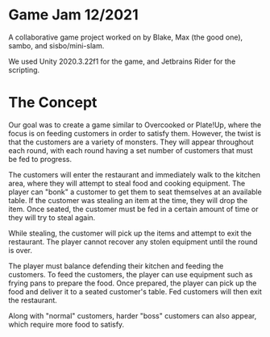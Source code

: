 # Game Jam 12/2021

A collaborative game project worked on by Blake, Max (the good one), sambo, and sisbo/mini-slam.

We used Unity 2020.3.22f1 for the game, and Jetbrains Rider for the scripting.

# The Concept

Our goal was to create a game similar to Overcooked or Plate!Up, where the focus is on feeding customers in order to satisfy them. However, the twist is that the customers are a variety of monsters. They will appear throughout each round, with each round having a set number of customers that must be fed to progress.

The customers will enter the restaurant and immediately walk to the kitchen area, where they will attempt to steal food and cooking equipment. The player can "bonk" a customer to get them to seat themselves at an available table. If the customer was stealing an item at the time, they will drop the item. Once seated, the customer must be fed in a certain amount of time or they will try to steal again.

While stealing, the customer will pick up the items and attempt to exit the restaurant. The player cannot recover any stolen equipment until the round is over.

The player must balance defending their kitchen and feeding the customers. To feed the customers, the player can use equipment such as frying pans to prepare the food. Once prepared, the player can pick up the food and deliver it to a seated customer's table. Fed customers will then exit the restaurant.

Along with "normal" customers, harder "boss" customers can also appear, which require more food to satisfy.